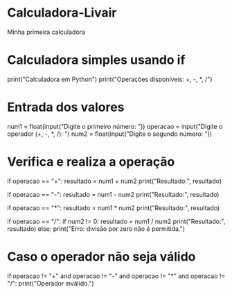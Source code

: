 # Calculadora-Livair
Minha primeira calculadora
# Calculadora simples usando if

print("Calculadora em Python")
print("Operações disponíveis: +, -, *, /")

# Entrada dos valores
num1 = float(input("Digite o primeiro número: "))
operacao = input("Digite o operador (+, -, *, /): ")
num2 = float(input("Digite o segundo número: "))

# Verifica e realiza a operação
if operacao == "+":
    resultado = num1 + num2
    print("Resultado:", resultado)

if operacao == "-":
    resultado = num1 - num2
    print("Resultado:", resultado)

if operacao == "*":
    resultado = num1 * num2
    print("Resultado:", resultado)

if operacao == "/":
    if num2 != 0:
        resultado = num1 / num2
        print("Resultado:", resultado)
    else:
        print("Erro: divisão por zero não é permitida.")

# Caso o operador não seja válido
if operacao != "+" and operacao != "-" and operacao != "*" and operacao != "/":
    print("Operador inválido.")
